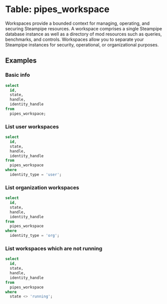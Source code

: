 # Table: pipes_workspace

Workspaces provide a bounded context for managing, operating, and securing Steampipe resources. A workspace comprises a single Steampipe database instance as well as a directory of mod resources such as queries, benchmarks, and controls. Workspaces allow you to separate your Steampipe instances for security, operational, or organizational purposes.

## Examples

### Basic info

```sql
select
  id,
  state,
  handle,
  identity_handle
from
  pipes_workspace;
```

### List user workspaces

```sql
select
  id,
  state,
  handle,
  identity_handle
from
  pipes_workspace
where
  identity_type = 'user';
```

### List organization workspaces

```sql
select
  id,
  state,
  handle,
  identity_handle
from
  pipes_workspace
where
  identity_type = 'org';
```

### List workspaces which are not running

```sql
select
  id,
  state,
  handle,
  identity_handle
from
  pipes_workspace
where
  state <> 'running';
```
